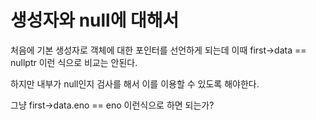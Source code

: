 # 생성자와  null에 대해서

처음에 기본 생성자로 객체에 대한 포인터를 선언하게 되는데
이때 first->data == nullptr 이런 식으로 비교는 안된다.

하지만 내부가 null인지 검사를 해서 이를 이용할 수 있도록 해야한다.

그냥 first->data.eno == eno 이런식으로 하면 되는가?